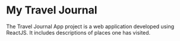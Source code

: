 # My Travel Journal

The Travel Journal App project is a web application developed using ReactJS. It includes descriptions of places one has visited.